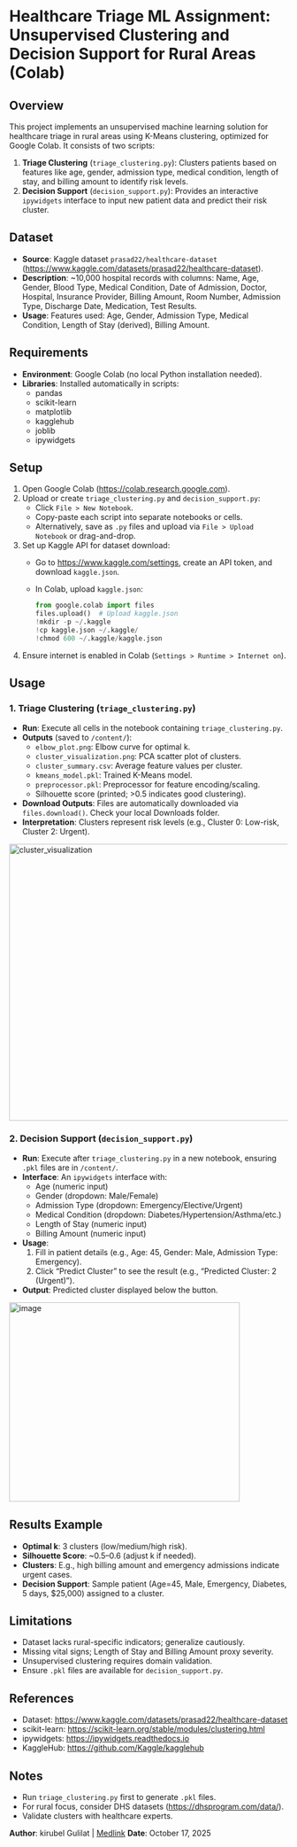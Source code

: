 # Healthcare Triage ML Assignment: Unsupervised Clustering and Decision Support for Rural Areas (Colab)

## Overview

This project implements an unsupervised machine learning solution for healthcare triage in rural areas using K-Means clustering, optimized for Google Colab. It consists of two scripts:

1. **Triage Clustering** (`triage_clustering.py`): Clusters patients based on features like age, gender, admission type, medical condition, length of stay, and billing amount to identify risk levels.
2. **Decision Support** (`decision_support.py`): Provides an interactive `ipywidgets` interface to input new patient data and predict their risk cluster.

## Dataset

- **Source**: Kaggle dataset `prasad22/healthcare-dataset` (https://www.kaggle.com/datasets/prasad22/healthcare-dataset).
- **Description**: \~10,000 hospital records with columns: Name, Age, Gender, Blood Type, Medical Condition, Date of Admission, Doctor, Hospital, Insurance Provider, Billing Amount, Room Number, Admission Type, Discharge Date, Medication, Test Results.
- **Usage**: Features used: Age, Gender, Admission Type, Medical Condition, Length of Stay (derived), Billing Amount.

## Requirements

- **Environment**: Google Colab (no local Python installation needed).
- **Libraries**: Installed automatically in scripts:
  - pandas
  - scikit-learn
  - matplotlib
  - kagglehub
  - joblib
  - ipywidgets

## Setup

1. Open Google Colab (https://colab.research.google.com).
2. Upload or create `triage_clustering.py` and `decision_support.py`:
   - Click `File > New Notebook`.
   - Copy-paste each script into separate notebooks or cells.
   - Alternatively, save as `.py` files and upload via `File > Upload Notebook` or drag-and-drop.
3. Set up Kaggle API for dataset download:
   - Go to https://www.kaggle.com/settings, create an API token, and download `kaggle.json`.
   - In Colab, upload `kaggle.json`:

     ```python
     from google.colab import files
     files.upload()  # Upload kaggle.json
     !mkdir -p ~/.kaggle
     !cp kaggle.json ~/.kaggle/
     !chmod 600 ~/.kaggle/kaggle.json
     ```
4. Ensure internet is enabled in Colab (`Settings > Runtime > Internet on`).

## Usage

### 1. Triage Clustering (`triage_clustering.py`)

- **Run**: Execute all cells in the notebook containing `triage_clustering.py`.
- **Outputs** (saved to `/content/`):
  - `elbow_plot.png`: Elbow curve for optimal k.
  - `cluster_visualization.png`: PCA scatter plot of clusters.
  - `cluster_summary.csv`: Average feature values per cluster.
  - `kmeans_model.pkl`: Trained K-Means model.
  - `preprocessor.pkl`: Preprocessor for feature encoding/scaling.
  - Silhouette score (printed; &gt;0.5 indicates good clustering).
- **Download Outputs**: Files are automatically downloaded via `files.download()`. Check your local Downloads folder.
- **Interpretation**: Clusters represent risk levels (e.g., Cluster 0: Low-risk, Cluster 2: Urgent).


<img width="800" height="500" alt="cluster_visualization" src="https://github.com/user-attachments/assets/43935a8d-5735-451b-8aa6-448fcd6ca81e" />

### 2. Decision Support (`decision_support.py`)

- **Run**: Execute after `triage_clustering.py` in a new notebook, ensuring `.pkl` files are in `/content/`.
- **Interface**: An `ipywidgets` interface with:
  - Age (numeric input)
  - Gender (dropdown: Male/Female)
  - Admission Type (dropdown: Emergency/Elective/Urgent)
  - Medical Condition (dropdown: Diabetes/Hypertension/Asthma/etc.)
  - Length of Stay (numeric input)
  - Billing Amount (numeric input)
- **Usage**:
  1. Fill in patient details (e.g., Age: 45, Gender: Male, Admission Type: Emergency).
  2. Click “Predict Cluster” to see the result (e.g., “Predicted Cluster: 2 (Urgent)”).
- **Output**: Predicted cluster displayed below the button.
<img width="417" height="360" alt="image" src="https://github.com/user-attachments/assets/d2275483-a693-418c-85e5-3af3e4eb3dd5" />

## Results Example

- **Optimal k**: 3 clusters (low/medium/high risk).
- **Silhouette Score**: \~0.5–0.6 (adjust k if needed).
- **Clusters**: E.g., high billing amount and emergency admissions indicate urgent cases.
- **Decision Support**: Sample patient (Age=45, Male, Emergency, Diabetes, 5 days, $25,000) assigned to a cluster.

## Limitations

- Dataset lacks rural-specific indicators; generalize cautiously.
- Missing vital signs; Length of Stay and Billing Amount proxy severity.
- Unsupervised clustering requires domain validation.
- Ensure `.pkl` files are available for `decision_support.py`.

## References

- Dataset: https://www.kaggle.com/datasets/prasad22/healthcare-dataset
- scikit-learn: https://scikit-learn.org/stable/modules/clustering.html
- ipywidgets: https://ipywidgets.readthedocs.io
- KaggleHub: https://github.com/Kaggle/kagglehub

## Notes

- Run `triage_clustering.py` first to generate `.pkl` files.
- For rural focus, consider DHS datasets (https://dhsprogram.com/data/).
- Validate clusters with healthcare experts.

**Author**: kirubel Gulilat | [Medlink](https://www.medlinket.com/) 
**Date**: October 17, 2025
